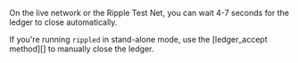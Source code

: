 On the live network or the Ripple Test Net, you can wait 4-7 seconds for the ledger to close automatically.

If you're running `rippled` in stand-alone mode, use the [ledger_accept method][] to manually close the ledger.

